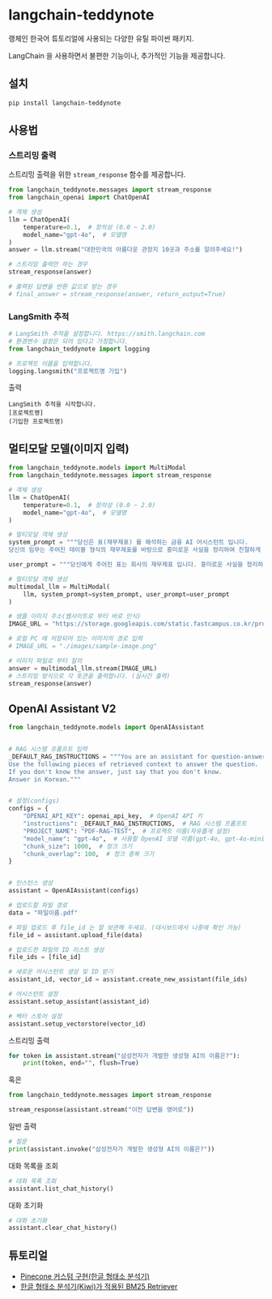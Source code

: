 # langchain-teddynote

랭체인 한국어 튜토리얼에 사용되는 다양한 유틸 파이썬 패키지.

LangChain 을 사용하면서 불편한 기능이나, 추가적인 기능을 제공합니다.

## 설치

```bash
pip install langchain-teddynote
```

## 사용법

### 스트리밍 출력

스트리밍 출력을 위한 `stream_response` 함수를 제공합니다.

```python
from langchain_teddynote.messages import stream_response
from langchain_openai import ChatOpenAI

# 객체 생성
llm = ChatOpenAI(
    temperature=0.1,  # 창의성 (0.0 ~ 2.0)
    model_name="gpt-4o",  # 모델명
)
answer = llm.stream("대한민국의 아름다운 관장지 10곳과 주소를 알려주세요!")

# 스트리밍 출력만 하는 경우
stream_response(answer)

# 출력된 답변을 반환 값으로 받는 경우
# final_answer = stream_response(answer, return_output=True)
```
### LangSmith 추적

```python
# LangSmith 추적을 설정합니다. https://smith.langchain.com
# 환경변수 설정은 되어 있다고 가정합니다.
from langchain_teddynote import logging

# 프로젝트 이름을 입력합니다.
logging.langsmith("프로젝트명 기입")
```
출력
```
LangSmith 추적을 시작합니다.
[프로젝트명]
(기입한 프로젝트명)
```
## 멀티모달 모델(이미지 입력)

```python
from langchain_teddynote.models import MultiModal
from langchain_teddynote.messages import stream_response

# 객체 생성
llm = ChatOpenAI(
    temperature=0.1,  # 창의성 (0.0 ~ 2.0)
    model_name="gpt-4o",  # 모델명
)

# 멀티모달 객체 생성
system_prompt = """당신은 표(재무제표) 를 해석하는 금융 AI 어시스턴트 입니다. 
당신의 임무는 주어진 테이블 형식의 재무제표를 바탕으로 흥미로운 사실을 정리하여 친절하게 답변하는 것입니다."""

user_prompt = """당신에게 주어진 표는 회사의 재무제표 입니다. 흥미로운 사실을 정리하여 답변하세요."""

# 멀티모달 객체 생성
multimodal_llm = MultiModal(
    llm, system_prompt=system_prompt, user_prompt=user_prompt
)

# 샘플 이미지 주소(웹사이트로 부터 바로 인식)
IMAGE_URL = "https://storage.googleapis.com/static.fastcampus.co.kr/prod/uploads/202212/080345-661/kwon-01.png"

# 로컬 PC 에 저장되어 있는 이미지의 경로 입력
# IMAGE_URL = "./images/sample-image.png"

# 이미지 파일로 부터 질의
answer = multimodal_llm.stream(IMAGE_URL)
# 스트리밍 방식으로 각 토큰을 출력합니다. (실시간 출력)
stream_response(answer)
```


## OpenAI Assistant V2 

```python
from langchain_teddynote.models import OpenAIAssistant


# RAG 시스템 프롬프트 입력
_DEFAULT_RAG_INSTRUCTIONS = """You are an assistant for question-answering tasks. 
Use the following pieces of retrieved context to answer the question. 
If you don't know the answer, just say that you don't know. 
Answer in Korean."""


# 설정(configs)
configs = {
    "OPENAI_API_KEY": openai_api_key,  # OpenAI API 키
    "instructions": _DEFAULT_RAG_INSTRUCTIONS,  # RAG 시스템 프롬프트
    "PROJECT_NAME": "PDF-RAG-TEST",  # 프로젝트 이름(자유롭게 설정)
    "model_name": "gpt-4o",  # 사용할 OpenAI 모델 이름(gpt-4o, gpt-4o-mini, ...)
    "chunk_size": 1000,  # 청크 크기
    "chunk_overlap": 100,  # 청크 중복 크기
}


# 인스턴스 생성
assistant = OpenAIAssistant(configs)

# 업로드할 파일 경로
data = "파일이름.pdf"

# 파일 업로드 후 file_id 는 잘 보관해 두세요. (대시보드에서 나중에 확인 가능)
file_id = assistant.upload_file(data)

# 업로드한 파일의 ID 리스트 생성
file_ids = [file_id]

# 새로운 어시스턴트 생성 및 ID 받기
assistant_id, vector_id = assistant.create_new_assistant(file_ids)

# 어시스턴트 설정
assistant.setup_assistant(assistant_id)

# 벡터 스토어 설정
assistant.setup_vectorstore(vector_id)
```

스트리밍 출력

```python
for token in assistant.stream("삼성전자가 개발한 생성형 AI의 이름은?"):
    print(token, end="", flush=True)
```
혹은

```python
from langchain_teddynote.messages import stream_response

stream_response(assistant.stream("이전 답변을 영어로"))
```

일반 출력

```python
# 질문
print(assistant.invoke("삼성전자가 개발한 생성형 AI의 이름은?"))
```

대화 목록을 조회

```python
# 대화 목록 조회
assistant.list_chat_history()
```

대화 초기화

```python
# 대화 초기화
assistant.clear_chat_history()
```

## 튜토리얼

- [Pinecone 커스텀 구현(한글 형태소 분석기)](https://wikidocs.net/252407)
- [한글 형태소 분석기(Kiwi)가 적용된 BM25 Retriever](https://wikidocs.net/251980)

